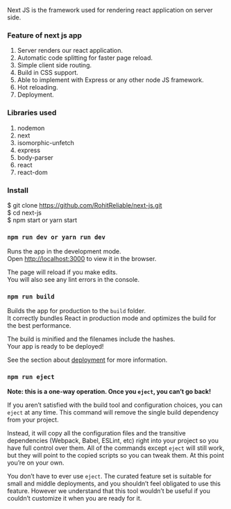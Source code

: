 Next JS is the framework used for rendering react application on server side.

### Feature of next js app

1. Server renders our react application.
2. Automatic code splitting for faster page reload.
3. Simple client side routing.
4. Build in CSS support.
5. Able to implement with Express or any other node JS framework.
6. Hot reloading.
7. Deployment.

### Libraries used

1. nodemon
2. next
3. isomorphic-unfetch
4. express
5. body-parser
6. react
7. react-dom

### Install

$ git clone https://github.com/RohitReliable/next-js.git<br>
$ cd next-js<br>
\$ npm start or yarn start<br>

### `npm run dev or yarn run dev`

Runs the app in the development mode.<br>
Open [http://localhost:3000](http://localhost:3000) to view it in the browser.

The page will reload if you make edits.<br>
You will also see any lint errors in the console.

### `npm run build`

Builds the app for production to the `build` folder.<br>
It correctly bundles React in production mode and optimizes the build for the best performance.

The build is minified and the filenames include the hashes.<br>
Your app is ready to be deployed!

See the section about [deployment](https://facebook.github.io/create-react-app/docs/deployment) for more information.

### `npm run eject`

**Note: this is a one-way operation. Once you `eject`, you can’t go back!**

If you aren’t satisfied with the build tool and configuration choices, you can `eject` at any time. This command will remove the single build dependency from your project.

Instead, it will copy all the configuration files and the transitive dependencies (Webpack, Babel, ESLint, etc) right into your project so you have full control over them. All of the commands except `eject` will still work, but they will point to the copied scripts so you can tweak them. At this point you’re on your own.

You don’t have to ever use `eject`. The curated feature set is suitable for small and middle deployments, and you shouldn’t feel obligated to use this feature. However we understand that this tool wouldn’t be useful if you couldn’t customize it when you are ready for it.

